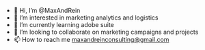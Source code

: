 - 👋 Hi, I’m @MaxAndRein
- 👀 I’m interested in marketing analytics and logistics
- 🌱 I’m currently learning adobe suite
- 💞️ I’m looking to collaborate on marketing campaigns and projects
- 📫 How to reach me maxandreinconsulting@gmail.com

<!---
MaxAndRein/MaxAndRein is a ✨ special ✨ repository because its `README.md` (this file) appears on your GitHub profile.
You can click the Preview link to take a look at your changes.
--->
